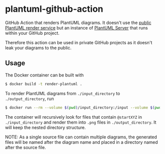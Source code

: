 # plantuml-github-action

GitHub Action that renders PlantUML diagrams. It doesn't use the [public PlantUML render service](http://www.plantuml.com/plantuml/uml/) but an instance of [PlantUML Server](https://github.com/plantuml/plantuml-server) that runs within your GitHub project. 

Therefore this action can be used in private GitHub projects as it doesn't leak your diagrams to the public.

## Usage

The Docker container can be built with

```sh
$ docker build -t render-plantuml .
```

To render PlantUML diagrams from `./input_directory` to `./output_directory`, run

```sh
$ docker run --rm --volume $(pwd)/input_directory:/input --volume $(pwd)/output_directory:/output render-plantuml
```

The container will recursively look for files that contain `@startXYZ` in `./input_directory` and render them into `.png` files in `./output_directory`. It will keep the nested directory structure.

NOTE: As a single source file can contain multiple diagrams, the generated files will be named after the diagram name and placed in a directory named after the source file.
